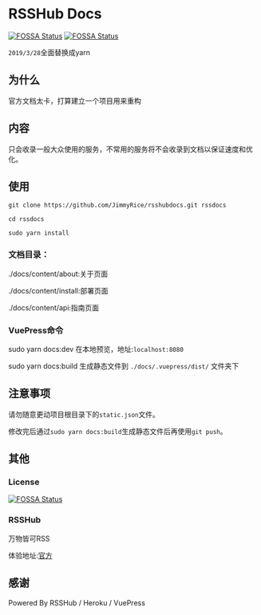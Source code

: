 # RSSHub Docs

[![FOSSA Status](https://app.fossa.io/api/projects/git%2Bgithub.com%2FJimmyRice%2Frsshubdocs.svg?type=shield)](https://app.fossa.io/projects/git%2Bgithub.com%2FJimmyRice%2Frsshubdocs?ref=badge_shield)
[![FOSSA Status](https://app.fossa.io/api/projects/git%2Bgithub.com%2FJimmyRice%2Frsshubdocs.svg?type=small)](https://app.fossa.io/projects/git%2Bgithub.com%2FJimmyRice%2Frsshubdocs?ref=badge_small)

`2019/3/28`全面替换成yarn

## 为什么

官方文档太卡，打算建立一个项目用来重构

## 内容

只会收录一般大众使用的服务，不常用的服务将不会收录到文档以保证速度和优化。

## 使用

```
git clone https://github.com/JimmyRice/rsshubdocs.git rssdocs

cd rssdocs

sudo yarn install
```

### 文档目录：
./docs/content/about:关于页面

./docs/content/install:部署页面

./docs/content/api:指南页面

### VuePress命令

sudo yarn docs:dev 在本地预览，地址:`localhost:8080`

sudo yarn docs:build 生成静态文件到 `./docs/.vuepress/dist/` 文件夹下

## 注意事项
请勿随意更动项目根目录下的`static.json`文件。

修改完后通过`sudo yarn docs:build`生成静态文件后再使用`git push`。

## 其他

### License
[![FOSSA Status](https://app.fossa.io/api/projects/git%2Bgithub.com%2FJimmyRice%2Frsshubdocs.svg?type=large)](https://app.fossa.io/projects/git%2Bgithub.com%2FJimmyRice%2Frsshubdocs?ref=badge_large)

### RSSHub
万物皆可RSS

体验地址:[官方](https://rsshub.app/)

## 感谢

Powered By RSSHub / Heroku / VuePress
